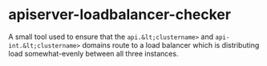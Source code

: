 # apiserver-loadbalancer-checker
A small tool used to ensure that the `api.&lt;clustername>` and `api-int.&lt;clustername>` domains route to a load balancer which is distributing load somewhat-evenly between all three instances.
